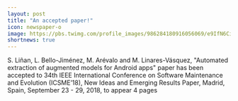 ```yaml
---
layout: post
title: "An accepted paper!"
icon: newspaper-o
image: https://pbs.twimg.com/profile_images/986284180916056069/e9IfN6Ci_400x400.jpg
shortnews: true
---
```


S. Liñan, L. Bello-Jiménez, M. Arévalo and M. Linares-Vásquez, "Automated extraction of augmented models for Android apps" paper has been accepted to 34th IEEE International Conference on Software Maintenance and Evolution (ICSME’18), New Ideas and Emerging Results Paper, Madrid, Spain, September 23 - 29, 2018, to appear 4 pages